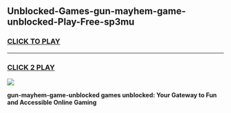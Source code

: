 
## Unblocked-Games-gun-mayhem-game-unblocked-Play-Free-sp3mu
<h3>
<a href="https://premium76.site?title=gun-mayhem-game-unblocked&ref=20M">CLICK TO PLAY</a></h3>
<hr>

<h3>
<a href="https://premium76.site?title=gun-mayhem-game-unblocked&ref=20M">CLICK 2 PLAY</a>
  
</h3>

<a href="https://premium76.site?title=gun-mayhem-game-unblocked&ref=19M"><img src="https://clearcache.store/games.png"></a>


**gun-mayhem-game-unblocked games unblocked: Your Gateway to Fun and Accessible Online Gaming**
